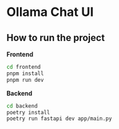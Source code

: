 # Ollama Chat UI

## How to run the project

**Frontend**

```bash
cd frontend
pnpm install
pnpm run dev
```

**Backend**

```bash
cd backend
poetry install
poetry run fastapi dev app/main.py
```
